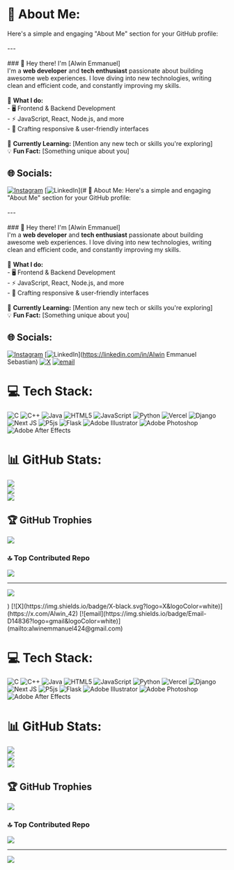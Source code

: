 # 💫 About Me:
Here's a simple and engaging "About Me" section for your GitHub profile:<br><br>---<br><br>### 👋 Hey there! I'm [Alwin Emmanuel]  <br>I'm a **web developer** and **tech enthusiast** passionate about building awesome web experiences. I love diving into new technologies, writing clean and efficient code, and constantly improving my skills.  <br><br>🚀 **What I do:**  <br>- 🖥️ Frontend & Backend Development  <br>- ⚡ JavaScript, React, Node.js, and more  <br>- 🎨 Crafting responsive & user-friendly interfaces  <br><br>🌱 **Currently Learning:** [Mention any new tech or skills you're exploring]  <br>💡 **Fun Fact:** [Something unique about you] 


## 🌐 Socials:
[![Instagram](https://img.shields.io/badge/Instagram-%23E4405F.svg?logo=Instagram&logoColor=white)](https://instagram.com/_.4lwin._) [![LinkedIn](https://img.shields.io/badge/LinkedIn-%230077B5.svg?logo=linkedin&logoColor=white)](# 💫 About Me:
Here's a simple and engaging "About Me" section for your GitHub profile:<br><br>---<br><br>### 👋 Hey there! I'm [Alwin Emmanuel]  <br>I'm a **web developer** and **tech enthusiast** passionate about building awesome web experiences. I love diving into new technologies, writing clean and efficient code, and constantly improving my skills.  <br><br>🚀 **What I do:**  <br>- 🖥️ Frontend & Backend Development  <br>- ⚡ JavaScript, React, Node.js, and more  <br>- 🎨 Crafting responsive & user-friendly interfaces  <br><br>🌱 **Currently Learning:** [Mention any new tech or skills you're exploring]  <br>💡 **Fun Fact:** [Something unique about you] 


## 🌐 Socials:
[![Instagram](https://img.shields.io/badge/Instagram-%23E4405F.svg?logo=Instagram&logoColor=white)](https://instagram.com/_.4lwin._) [![LinkedIn](https://img.shields.io/badge/LinkedIn-%230077B5.svg?logo=linkedin&logoColor=white)](https://linkedin.com/in/Alwin Emmanuel Sebastian) [![X](https://img.shields.io/badge/X-black.svg?logo=X&logoColor=white)](https://x.com/Alwin_42) [![email](https://img.shields.io/badge/Email-D14836?logo=gmail&logoColor=white)](mailto:alwinemmanuel424@gmail.com) 

# 💻 Tech Stack:
![C](https://img.shields.io/badge/c-%2300599C.svg?style=for-the-badge&logo=c&logoColor=white) ![C++](https://img.shields.io/badge/c++-%2300599C.svg?style=for-the-badge&logo=c%2B%2B&logoColor=white) ![Java](https://img.shields.io/badge/java-%23ED8B00.svg?style=for-the-badge&logo=openjdk&logoColor=white) ![HTML5](https://img.shields.io/badge/html5-%23E34F26.svg?style=for-the-badge&logo=html5&logoColor=white) ![JavaScript](https://img.shields.io/badge/javascript-%23323330.svg?style=for-the-badge&logo=javascript&logoColor=%23F7DF1E) ![Python](https://img.shields.io/badge/python-3670A0?style=for-the-badge&logo=python&logoColor=ffdd54) ![Vercel](https://img.shields.io/badge/vercel-%23000000.svg?style=for-the-badge&logo=vercel&logoColor=white) ![Django](https://img.shields.io/badge/django-%23092E20.svg?style=for-the-badge&logo=django&logoColor=white) ![Next JS](https://img.shields.io/badge/Next-black?style=for-the-badge&logo=next.js&logoColor=white) ![P5js](https://img.shields.io/badge/p5.js-ED225D?style=for-the-badge&logo=p5.js&logoColor=FFFFFF) ![Flask](https://img.shields.io/badge/flask-%23000.svg?style=for-the-badge&logo=flask&logoColor=white) ![Adobe Illustrator](https://img.shields.io/badge/adobe%20illustrator-%23FF9A00.svg?style=for-the-badge&logo=adobe%20illustrator&logoColor=white) ![Adobe Photoshop](https://img.shields.io/badge/adobe%20photoshop-%2331A8FF.svg?style=for-the-badge&logo=adobe%20photoshop&logoColor=white) ![Adobe After Effects](https://img.shields.io/badge/Adobe%20After%20Effects-9999FF.svg?style=for-the-badge&logo=Adobe%20After%20Effects&logoColor=white)
# 📊 GitHub Stats:
![](https://github-readme-stats.vercel.app/api?username=Alwin42&theme=dark&hide_border=false&include_all_commits=true&count_private=true)<br/>
![](https://github-readme-streak-stats.herokuapp.com/?user=Alwin42&theme=dark&hide_border=false)<br/>
![](https://github-readme-stats.vercel.app/api/top-langs/?username=Alwin42&theme=dark&hide_border=false&include_all_commits=true&count_private=true&layout=compact)

## 🏆 GitHub Trophies
![](https://github-profile-trophy.vercel.app/?username=Alwin42&theme=radical&no-frame=false&no-bg=true&margin-w=4)

### 🔝 Top Contributed Repo
![](https://github-contributor-stats.vercel.app/api?username=Alwin42&limit=5&theme=dark&combine_all_yearly_contributions=true)

---
[![](https://visitcount.itsvg.in/api?id=Alwin42&icon=0&color=0)](https://visitcount.itsvg.in)

<!-- Proudly created with GPRM ( https://gprm.itsvg.in ) -->) [![X](https://img.shields.io/badge/X-black.svg?logo=X&logoColor=white)](https://x.com/Alwin_42) [![email](https://img.shields.io/badge/Email-D14836?logo=gmail&logoColor=white)](mailto:alwinemmanuel424@gmail.com) 

# 💻 Tech Stack:
![C](https://img.shields.io/badge/c-%2300599C.svg?style=for-the-badge&logo=c&logoColor=white) ![C++](https://img.shields.io/badge/c++-%2300599C.svg?style=for-the-badge&logo=c%2B%2B&logoColor=white) ![Java](https://img.shields.io/badge/java-%23ED8B00.svg?style=for-the-badge&logo=openjdk&logoColor=white) ![HTML5](https://img.shields.io/badge/html5-%23E34F26.svg?style=for-the-badge&logo=html5&logoColor=white) ![JavaScript](https://img.shields.io/badge/javascript-%23323330.svg?style=for-the-badge&logo=javascript&logoColor=%23F7DF1E) ![Python](https://img.shields.io/badge/python-3670A0?style=for-the-badge&logo=python&logoColor=ffdd54) ![Vercel](https://img.shields.io/badge/vercel-%23000000.svg?style=for-the-badge&logo=vercel&logoColor=white) ![Django](https://img.shields.io/badge/django-%23092E20.svg?style=for-the-badge&logo=django&logoColor=white) ![Next JS](https://img.shields.io/badge/Next-black?style=for-the-badge&logo=next.js&logoColor=white) ![P5js](https://img.shields.io/badge/p5.js-ED225D?style=for-the-badge&logo=p5.js&logoColor=FFFFFF) ![Flask](https://img.shields.io/badge/flask-%23000.svg?style=for-the-badge&logo=flask&logoColor=white) ![Adobe Illustrator](https://img.shields.io/badge/adobe%20illustrator-%23FF9A00.svg?style=for-the-badge&logo=adobe%20illustrator&logoColor=white) ![Adobe Photoshop](https://img.shields.io/badge/adobe%20photoshop-%2331A8FF.svg?style=for-the-badge&logo=adobe%20photoshop&logoColor=white) ![Adobe After Effects](https://img.shields.io/badge/Adobe%20After%20Effects-9999FF.svg?style=for-the-badge&logo=Adobe%20After%20Effects&logoColor=white)
# 📊 GitHub Stats:
![](https://github-readme-stats.vercel.app/api?username=Alwin42&theme=dark&hide_border=false&include_all_commits=true&count_private=true)<br/>
![](https://github-readme-streak-stats.herokuapp.com/?user=Alwin42&theme=dark&hide_border=false)<br/>
![](https://github-readme-stats.vercel.app/api/top-langs/?username=Alwin42&theme=dark&hide_border=false&include_all_commits=true&count_private=true&layout=compact)

## 🏆 GitHub Trophies
![](https://github-profile-trophy.vercel.app/?username=Alwin42&theme=radical&no-frame=false&no-bg=true&margin-w=4)

### 🔝 Top Contributed Repo
![](https://github-contributor-stats.vercel.app/api?username=Alwin42&limit=5&theme=dark&combine_all_yearly_contributions=true)

---
[![](https://visitcount.itsvg.in/api?id=Alwin42&icon=0&color=0)](https://visitcount.itsvg.in)

<!-- Proudly created with GPRM ( https://gprm.itsvg.in ) -->
